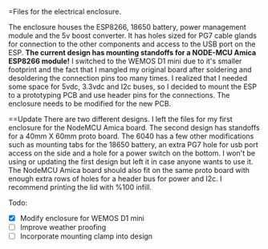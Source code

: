 =Files for the electrical enclosure.

The enclosure houses the ESP8266, 18650 battery, power management module and the 5v boost converter. It has holes sized for PG7 cable glands for connection to the other components and access to the USB port on the ESP. __The current design has mounting standoffs for a NODE-MCU Amica ESP8266 module!__ I switched to the WEMOS D1 mini due to it's smaller footprint and the fact that I mangled my original board after soldering and desoldering the connection pins too many times. I realized that I needed some space for 5vdc, 3.3vdc and I2c buses, so I decided to mount the ESP to a prototyping PCB and use header pins for the connections. The enclosure needs to be modified for the new PCB.

==Update
There are two different designs. I left the files for my first enclosure for the NodeMCU Amica board. The second design has standoffs for a 40mm X 60mm proto board. The 6040 has a few other modifications such as mounting tabs for the 18650 battery, an extra PG7 hole for usb port access on the side and a hole for a power switch on the bottom. I won't be using or updating the first design but left it in case anyone wants to use it. The NodeMCU Amica board should also fit on the same proto board with enough extra rows of holes for a header bus for power and I2c. I recommend printing the lid with %100 infill.

Todo:
- [x] Modify enclosure for WEMOS D1 mini
- [ ] Improve weather proofing
- [ ] Incorporate mounting clamp into design
